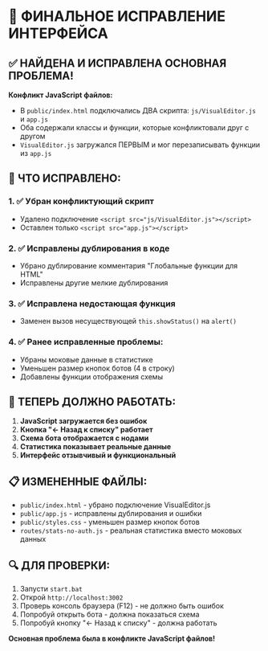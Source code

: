 # 🎯 ФИНАЛЬНОЕ ИСПРАВЛЕНИЕ ИНТЕРФЕЙСА

## ✅ НАЙДЕНА И ИСПРАВЛЕНА ОСНОВНАЯ ПРОБЛЕМА!

**Конфликт JavaScript файлов:**
- В `public/index.html` подключались ДВА скрипта: `js/VisualEditor.js` и `app.js`
- Оба содержали классы и функции, которые конфликтовали друг с другом
- `VisualEditor.js` загружался ПЕРВЫМ и мог перезаписывать функции из `app.js`

## 🔧 ЧТО ИСПРАВЛЕНО:

### 1. ✅ Убран конфликтующий скрипт
- Удалено подключение `<script src="js/VisualEditor.js"></script>`
- Оставлен только `<script src="app.js"></script>`

### 2. ✅ Исправлены дублирования в коде
- Убрано дублирование комментария "Глобальные функции для HTML"
- Исправлены другие мелкие дублирования

### 3. ✅ Исправлена недостающая функция
- Заменен вызов несуществующей `this.showStatus()` на `alert()`

### 4. ✅ Ранее исправленные проблемы:
- Убраны моковые данные в статистике
- Уменьшен размер кнопок ботов (4 в строку)
- Добавлены функции отображения схемы

## 🚀 ТЕПЕРЬ ДОЛЖНО РАБОТАТЬ:

1. **JavaScript загружается без ошибок**
2. **Кнопка "← Назад к списку" работает**
3. **Схема бота отображается с нодами**
4. **Статистика показывает реальные данные**
5. **Интерфейс отзывчивый и функциональный**

## 📋 ИЗМЕНЕННЫЕ ФАЙЛЫ:

- `public/index.html` - убрано подключение VisualEditor.js
- `public/app.js` - исправлены дублирования и ошибки
- `public/styles.css` - уменьшен размер кнопок ботов
- `routes/stats-no-auth.js` - реальная статистика вместо моковых данных

## 🔍 ДЛЯ ПРОВЕРКИ:

1. Запусти `start.bat`
2. Открой `http://localhost:3002`
3. Проверь консоль браузера (F12) - не должно быть ошибок
4. Попробуй открыть бота - должна показаться схема
5. Попробуй кнопку "← Назад к списку" - должна работать

**Основная проблема была в конфликте JavaScript файлов!**